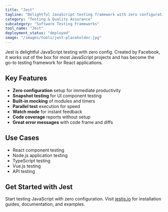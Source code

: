 ```yaml
---
title: "Jest"
tagline: "Delightful JavaScript testing framework with zero configuration"
category: "Testing & Quality Assurance"
subcategory: "Software Testing Frameworks"
tool_name: "Jest"
deployment_status: "deployed"
image: "/images/tools/jest-placeholder.jpg"
---
```

Jest is delightful JavaScript testing with zero config. Created by Facebook, it works out of the box for most JavaScript projects and has become the go-to testing framework for React applications.

## Key Features

- **Zero configuration** setup for immediate productivity
- **Snapshot testing** for UI component testing
- **Built-in mocking** of modules and timers
- **Parallel test** execution for speed
- **Watch mode** for instant feedback
- **Code coverage** reports without setup
- **Great error messages** with code frame and diffs

## Use Cases

- React component testing
- Node.js application testing
- TypeScript testing
- Vue.js testing
- API testing

## Get Started with Jest

Start testing JavaScript with zero configuration. Visit [jestjs.io](https://jestjs.io) for installation guides, documentation, and examples.

